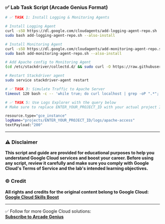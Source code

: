 

### ✅ Lab Task Script (Arcade Genius Format)

```bash
# ✅ TASK 1: Install Logging & Monitoring Agents

# Install Logging Agent
curl -sSO https://dl.google.com/cloudagents/add-logging-agent-repo.sh
sudo bash add-logging-agent-repo.sh --also-install

# Install Monitoring Agent
curl -sSO https://dl.google.com/cloudagents/add-monitoring-agent-repo.sh
sudo bash add-monitoring-agent-repo.sh --also-install

# Add Apache config to Monitoring Agent
(cd /etc/stackdriver/collectd.d/ && sudo curl -O https://raw.githubusercontent.com/Stackdriver/stackdriver-agent-service-configs/master/etc/collectd.d/apache.conf)

# Restart Stackdriver agent
sudo service stackdriver-agent restart
```

```bash
# ✅ TASK 3: Simulate Traffic to Apache Server
timeout 120 bash -c -- 'while true; do curl localhost | grep -oP ".*"; sleep .1s; done'
```

```bash
# ✅ TASK 5: Use Logs Explorer with the query below
# Make sure to replace ENTER_YOUR_PROJECT_ID with your actual project ID

resource.type="gce_instance"
logName="projects/ENTER_YOUR_PROJECT_ID/logs/apache-access"
textPayload:"200"
```

---

### ⚠️ Disclaimer

**This script and guide are provided for educational purposes to help you understand Google Cloud services and boost your career. Before using any script, review it carefully and make sure you comply with Google Cloud's Terms of Service and the lab's intended learning objectives.**

### © Credit

**All rights and credits for the original content belong to Google Cloud: [Google Cloud Skills Boost](https://www.cloudskillsboost.google/)**

---

<div>
✅ Follow for more Google Cloud solutions: <br>
<a href="https://www.youtube.com/@ArcadeGenius-z1" target="_blank"><strong>Subscribe to Arcade Genius</strong></a>
</div>

